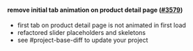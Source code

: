 #### remove initial tab animation on product detail page ([#3579](https://github.com/shopsys/shopsys/pull/3579))

- first tab on product detail page is not animated in first load
- refactored slider placeholders and skeletons
- see #project-base-diff to update your project
